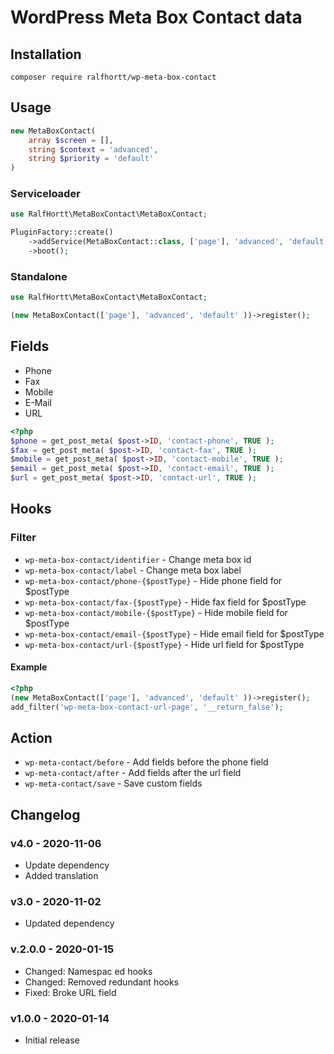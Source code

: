 # WordPress Meta Box Contact data

## Installation

`composer require ralfhortt/wp-meta-box-contact`

## Usage

```php
new MetaBoxContact(
    array $screen = [],
    string $context = 'advanced',
    string $priority = 'default'
)
```

### Serviceloader

```php
use RalfHortt\MetaBoxContact\MetaBoxContact;

PluginFactory::create()
    ->addService(MetaBoxContact::class, ['page'], 'advanced', 'default')
    ->boot();
```

### Standalone

```php
use RalfHortt\MetaBoxContact\MetaBoxContact;

(new MetaBoxContact(['page'], 'advanced', 'default' ))->register();
```

## Fields

- Phone
- Fax
- Mobile
- E-Mail
- URL

```php
<?php
$phone = get_post_meta( $post->ID, 'contact-phone', TRUE );
$fax = get_post_meta( $post->ID, 'contact-fax', TRUE );
$mobile = get_post_meta( $post->ID, 'contact-mobile', TRUE );
$email = get_post_meta( $post->ID, 'contact-email', TRUE );
$url = get_post_meta( $post->ID, 'contact-url', TRUE );
```

## Hooks

### Filter

- `wp-meta-box-contact/identifier` - Change meta box id
- `wp-meta-box-contact/label` - Change meta box label
- `wp-meta-box-contact/phone-{$postType}` - Hide phone field for \$postType
- `wp-meta-box-contact/fax-{$postType}` - Hide fax field for \$postType
- `wp-meta-box-contact/mobile-{$postType}` - Hide mobile field for \$postType
- `wp-meta-box-contact/email-{$postType}` - Hide email field for \$postType
- `wp-meta-box-contact/url-{$postType}` - Hide url field for \$postType

#### Example

```php
<?php
(new MetaBoxContact(['page'], 'advanced', 'default' ))->register();
add_filter('wp-meta-box-contact-url-page', '__return_false');
```

## Action

- `wp-meta-contact/before` - Add fields before the phone field
- `wp-meta-contact/after` - Add fields after the url field
- `wp-meta-contact/save` - Save custom fields

## Changelog

### v4.0 - 2020-11-06

- Update dependency
- Added translation

### v3.0 - 2020-11-02

- Updated dependency

### v.2.0.0 - 2020-01-15

- Changed: Namespac ed hooks
- Changed: Removed redundant hooks
- Fixed: Broke URL field

### v1.0.0 - 2020-01-14

- Initial release
